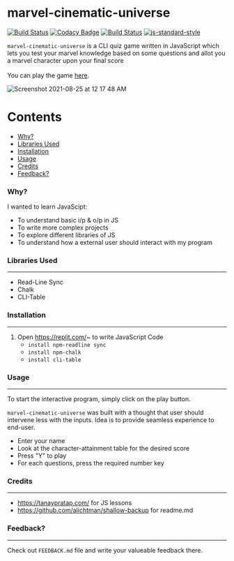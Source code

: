 # marvel-cinematic-universe

[![Build Status](https://travis-ci.com/alichtman/shallow-backup.svg?branch=master)](https://travis-ci.com/alichtman/shallow-backup)
[![Codacy Badge](https://api.codacy.com/project/badge/Grade/1719da4d7df5455d8dbb4340c428f851)](https://www.codacy.com/app/alichtman/shallow-backup?utm_source=github.com&utm_medium=referral&utm_content=alichtman/shallow-backup&utm_campaign=Badge_Grade)
[![Build Status](https://travis-ci.org/akashnimare/foco.svg?branch=master)](https://travis-ci.org/akashnimare/foco)
[![js-standard-style](https://img.shields.io/badge/code%20style-standard-brightgreen.svg?style=flat)](https://github.com/feross/standard)

<!-- [![Coverage Status](https://coveralls.io/repos/github/alichtman/shallow-backup/badge.svg?branch=master)](https://coveralls.io/github/alichtman/shallow-backup?branch=master) -->

`marvel-cinematic-universe` is a CLI quiz game written in JavaScript which lets you test your marvel knowledge based on some questions and allot you a marvel character upon your final score\
<br>
You can play the game [here](https://replit.com/@agarwalsugam199/Marvel-Cinematic-Universe-Quiz).

![Screenshot 2021-08-25 at 12 17 48 AM](https://user-images.githubusercontent.com/83231051/130673459-68ea4618-2db7-4d8f-9bbb-e64e5feccd6a.png)

# Contents

- [Why?](#why)
- [Libraries Used](#libraries-used)
- [Installation](#installation)
- [Usage](#usage)
- [Credits](#credits)
- [Feedback?](#feedback)

### Why?

I wanted to learn JavaScipt:

- To understand basic i/p & o/p in JS
- To write more complex projects
- To explore different libraries of JS
- To understand how a external user should interact with my program

### Libraries Used

---

- Read-Line Sync
- Chalk
- CLI-Table

### Installation

---

1. Open https://replit.com/~ to write JavaScript Code
   - `install npm-readline sync`
   - `install npm-chalk`
   - `install cli-table`

### Usage

---

To start the interactive program, simply click on the play button.

`marvel-cinematic-universe` was built with a thought that user should intervene less with the inputs. Idea is to provide seamless experience to end-user.

- Enter your name
- Look at the character-attainment table for the desired score
- Press "Y" to play
- For each questions, press the required number key

### Credits

---

- https://tanaypratap.com/ for JS lessons
- https://github.com/alichtman/shallow-backup for readme.md

### Feedback?

---

Check out `FEEDBACK.md` file and write your valueable feedback there.
